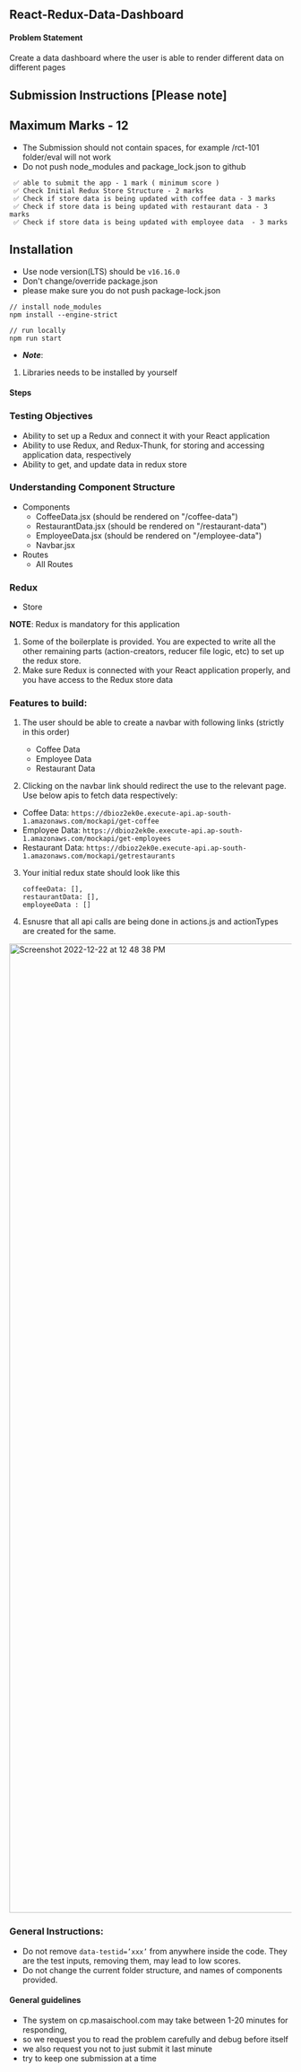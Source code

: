 ## React-Redux-Data-Dashboard

#### Problem Statement

Create a data dashboard where the user is able to render different data on different pages

## Submission Instructions [Please note]

## Maximum Marks - 12

- The Submission should not contain spaces, for example /rct-101 folder/eval will not work
- Do not push node_modules and package_lock.json to github

```
 ✅ able to submit the app - 1 mark ( minimum score )
 ✅ Check Initial Redux Store Structure - 2 marks
 ✅ Check if store data is being updated with coffee data - 3 marks
 ✅ Check if store data is being updated with restaurant data - 3 marks
 ✅ Check if store data is being updated with employee data  - 3 marks
```

## Installation

- Use node version(LTS) should be `v16.16.0`
- Don't change/override package.json
- please make sure you do not push package-lock.json

```
// install node_modules
npm install --engine-strict

// run locally
npm run start

```
- **_Note_**:

1. Libraries needs to be installed by yourself

#### Steps

### Testing Objectives

- Ability to set up a Redux and connect it with your React application
- Ability to use Redux, and Redux-Thunk, for storing and accessing application data, respectively
- Ability to get, and update data in redux store

### Understanding Component Structure

- Components
  - CoffeeData.jsx (should be rendered on "/coffee-data")
  - RestaurantData.jsx (should be rendered on "/restaurant-data")
  - EmployeeData.jsx (should be rendered on "/employee-data")
  - Navbar.jsx
- Routes
  - All Routes

### Redux

- Store

**NOTE**: Redux is mandatory for this application

1. Some of the boilerplate is provided. You are expected to write all the other remaining parts (action-creators, reducer file logic, etc) to set up the redux store.
2. Make sure Redux is connected with your React application properly, and you have access to the Redux store data

### Features to build:

1. The user should be able to create a navbar with following links (strictly in this order)
   - Coffee Data
   - Employee Data
   - Restaurant Data

2. Clicking on the navbar link should redirect the use to the relevant page. Use below apis to fetch data respectively:
  - Coffee Data:  ```https://dbioz2ek0e.execute-api.ap-south-1.amazonaws.com/mockapi/get-coffee```
  - Employee Data:  ```https://dbioz2ek0e.execute-api.ap-south-1.amazonaws.com/mockapi/get-employees```
  - Restaurant Data:  ```https://dbioz2ek0e.execute-api.ap-south-1.amazonaws.com/mockapi/getrestaurants```

3. Your initial redux state should look like this
   ```
   coffeeData: [],
   restaurantData: [],
   employeeData : []
   ```

5. Esnusre that all api calls are being done in actions.js and actionTypes are created for the same.


<img width="1728" alt="Screenshot 2022-12-22 at 12 48 38 PM" src="https://user-images.githubusercontent.com/39851506/209079252-7eb04c0f-08a1-4e9e-89d2-8fb8e746a768.png">


### General Instructions:

- Do not remove `data-testid=’xxx’` from anywhere inside the code. They are the test inputs, removing them, may lead to low scores.
- Do not change the current folder structure, and names of components provided.

#### General guidelines

- The system on cp.masaischool.com may take between 1-20 minutes for responding,
- so we request you to read the problem carefully and debug before itself
- we also request you not to just submit it last minute
- try to keep one submission at a time






























